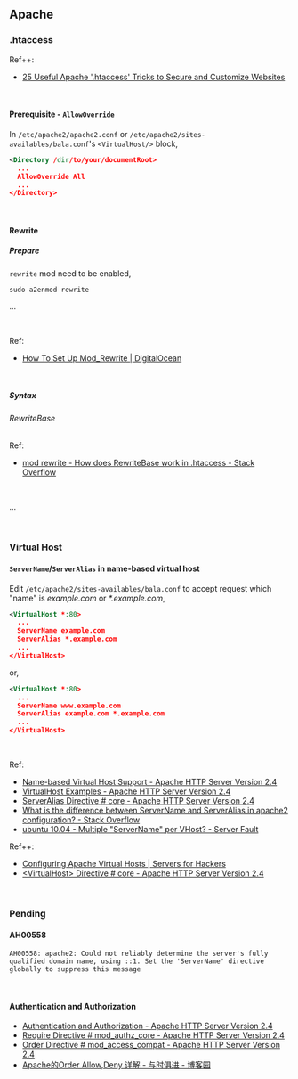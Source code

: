 ## Apache

### .htaccess

Ref++:

- [25 Useful Apache &#039;.htaccess&#039; Tricks to Secure and Customize Websites](https://www.tecmint.com/apache-htaccess-tricks/)

<br/>

#### Prerequisite - ```AllowOverride```

In ```/etc/apache2/apache2.conf``` or ```/etc/apache2/sites-availables/bala.conf```'s ```<VirtualHost/>``` block,

```xml
<Directory /dir/to/your/documentRoot>
  ...
  AllowOverride All
  ...
</Directory>
```

<br/>

#### Rewrite

##### Prepare

```rewrite``` mod need to be enabled,

```shell
sudo a2enmod rewrite
```

...

<br/>

Ref:

- [How To Set Up Mod_Rewrite | DigitalOcean](https://www.digitalocean.com/community/tutorials/how-to-set-up-mod_rewrite)

<br/>

##### Syntax

###### RewriteBase

Ref:

- [mod rewrite - How does RewriteBase work in .htaccess - Stack Overflow](https://stackoverflow.com/questions/704102/how-does-rewritebase-work-in-htaccess)

<br/>

...

<br/>

### Virtual Host

#### ```ServerName```/```ServerAlias``` in name-based virtual host

Edit ```/etc/apache2/sites-availables/bala.conf``` to accept request which "name" is *example.com* or *\*.example.com*,

```xml
<VirtualHost *:80>
  ...
  ServerName example.com
  ServerAlias *.example.com
  ...
</VirtualHost>
```

or,

```xml
<VirtualHost *:80>
  ...
  ServerName www.example.com
  ServerAlias example.com *.example.com
  ...
</VirtualHost>
```

<br/>

Ref:

- [Name-based Virtual Host Support - Apache HTTP Server Version 2.4](https://httpd.apache.org/docs/2.4/vhosts/name-based.html)
- [VirtualHost Examples - Apache HTTP Server Version 2.4](https://httpd.apache.org/docs/2.4/vhosts/examples.html)
- [ServerAlias Directive # core - Apache HTTP Server Version 2.4](https://httpd.apache.org/docs/2.4/mod/core.html#serveralias)
- [What is the difference between ServerName and ServerAlias in apache2 configuration? - Stack Overflow](https://stackoverflow.com/questions/18362166/what-is-the-difference-between-servername-and-serveralias-in-apache2-configurati)
- [ubuntu 10.04 - Multiple &quot;ServerName&quot; per VHost? - Server Fault](https://serverfault.com/questions/294423/multiple-servername-per-vhost)

Ref++:

- [Configuring Apache Virtual Hosts | Servers for Hackers](https://serversforhackers.com/c/configuring-apache-virtual-hosts)
- [\<VirtualHost\> Directive # core - Apache HTTP Server Version 2.4](https://httpd.apache.org/docs/2.4/mod/core.html#virtualhost)

<br/>

### Pending

#### AH00558

```
AH00558: apache2: Could not reliably determine the server's fully qualified domain name, using ::1. Set the 'ServerName' directive globally to suppress this message
```

<br/>

#### Authentication and Authorization

- [Authentication and Authorization - Apache HTTP Server Version 2.4](https://httpd.apache.org/docs/2.4/howto/auth.html)
- [Require Directive # mod_authz_core - Apache HTTP Server Version 2.4](https://httpd.apache.org/docs/2.4/mod/mod_authz_core.html#require)
- [Order Directive # mod_access_compat - Apache HTTP Server Version 2.4](https://httpd.apache.org/docs/2.4/mod/mod_access_compat.html#order)
- [Apache的Order Allow,Deny 详解 - 与时俱进 - 博客园](https://www.cnblogs.com/top5/archive/2009/09/22/1571709.html)
